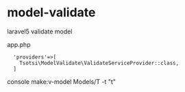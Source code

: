 # model-validate
laravel5 validate model

app.php

      'providers'=>[
        Tsotsi\ModelValidate\ValidateServiceProvider::class,
      ]

console
      make:v-model Models/T -t "t"
